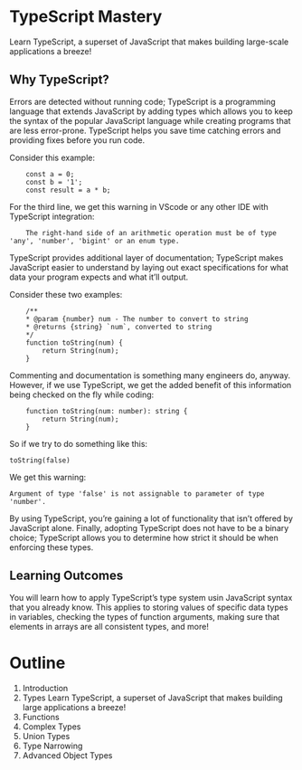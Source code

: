 # TypeScript Mastery

Learn TypeScript, a superset of JavaScript that makes building large-scale applications a breeze!

## Why TypeScript?

Errors are detected without running code; TypeScript is a programming language that extends JavaScript by adding types which allows you to keep the syntax of the popular JavaScript language while creating programs that are less error-prone. TypeScript helps you save time catching errors and providing fixes before you run code.

Consider this example:

```
    const a = 0;
    const b = '1';
    const result = a * b;
```

For the third line, we get this warning in VScode or any other IDE with TypeScript integration:

```
    The right-hand side of an arithmetic operation must be of type 'any', 'number', 'bigint' or an enum type.
```

TypeScript provides additional layer of documentation; TypeScript makes JavaScript easier to understand by laying out exact specifications for what data your program expects and what it’ll output. 

Consider these two examples:

```
    /**
    * @param {number} num - The number to convert to string
    * @returns {string} `num`, converted to string
    */
    function toString(num) {
        return String(num);
    }
```
Commenting and documentation is something many engineers do, anyway. However, if we use TypeScript, we get the added benefit of this information being checked on the fly while coding:

```
    function toString(num: number): string {
        return String(num);
    }
```

So if we try to do something like this:

```toString(false)```

We get this warning:

```Argument of type 'false' is not assignable to parameter of type 'number'.```

By using TypeScript, you’re gaining a lot of functionality that isn’t offered by JavaScript alone. Finally, adopting TypeScript does not have to be a binary choice; TypeScript allows you to determine how strict it should be when enforcing these types. 

## Learning Outcomes 

You will learn how to apply TypeScript’s type system usin JavaScript syntax that you already know. This applies to storing values of specific data types in variables, checking the types of function arguments, making sure that elements in arrays are all consistent types, and more! 

# Outline

1. Introduction
1. Types
    Learn TypeScript, a superset of JavaScript that makes building large applications a breeze!
2. Functions
3. Complex Types
4. Union Types
5. Type Narrowing
6. Advanced Object Types